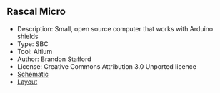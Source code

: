 
## Rascal Micro
* Description: Small, open source computer that works with Arduino shields
* Type: SBC
* Tool: Altium
* Author: Brandon Stafford
* License: Creative Commons Attribution 3.0 Unported licence
* [Schematic](http://rascalmicro.com/files/rascal-1.2.schdoc)
* [Layout](http://rascalmicro.com/files/rascal-1.2.pcbdoc)
